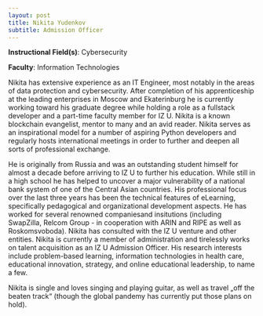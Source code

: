 ```yaml
---
layout: post
title: Nikita Yudenkov
subtitle: Admission Officer
---
```


**Instructional Field(s)**: Cybersecurity

**Faculty**: Information Technologies

Nikita has extensive experience as an IT Engineer, most notably in the areas of data protection and cybersecurity. After completion of his apprenticeship at the leading enterprises in Moscow and Ekaterinburg he is currently working toward his graduate degree while holding a role as a fullstack developer and a part-time faculty member for IZ U. Nikita is a known blockchain evangelist, mentor to many and an avid reader. Nikita serves as an inspirational model for a number of aspiring Python developers and regularly hosts international meetings in order to further and deepen all sorts of professional exchange. 

He is originally from Russia  and was an outstanding student himself for almost a decade before arriving to IZ U to further his education. While still in a high school he has helped to uncover a major vulnerability of a national bank system of one of the Central Asian countries. His professional focus over the last three years has been the technical features of eLearning, specifically pedagogical and organizational development aspects. He has worked for several renowned companiesand insitutions (including SwapZilla, Relcom Group - in cooperation with ARIN and RIPE as well as Roskomsvoboda). Nikita has consulted with the IZ U venture and other entities. Nikita is currently a member of administration and tirelessly works on talent acquisition as an  IZ U Admission Officer.
His research interests include problem-based learning, information technologies in health care, educational innovation, strategy, and online educational leadership, to name a few.

Nikita is single and loves singing and playing guitar, as well as travel „off the beaten track“ (though the global pandemy has currently put those plans on hold).
